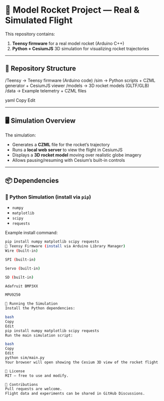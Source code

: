 # 🚀 Model Rocket Project — Real & Simulated Flight

This repository contains:

1. **Teensy firmware** for a real model rocket (Arduino C++)  
2. **Python + CesiumJS** 3D simulation for visualizing rocket trajectories  

---

## 📂 Repository Structure

/Teensy → Teensy firmware (Arduino code)
/sim → Python scripts + CZML generator + CesiumJS viewer
/models → 3D rocket models (GLTF/GLB)
/data → Example telemetry + CZML files

yaml
Copy
Edit

---

## 🖥 Simulation Overview

The simulation:

- Generates a **CZML** file for the rocket’s trajectory  
- Runs a **local web server** to view the flight in CesiumJS  
- Displays a **3D rocket model** moving over realistic globe imagery  
- Allows pausing/resuming with Cesium’s built-in controls  

---

## 📦 Dependencies

### 🐍 Python Simulation (install via `pip`)
- `numpy`
- `matplotlib`
- `scipy`
- `requests`

Example install command:
```bash
pip install numpy matplotlib scipy requests
🔌 Teensy Firmware (install via Arduino Library Manager)
Wire (built-in)

SPI (built-in)

Servo (built-in)

SD (built-in)

Adafruit BMP3XX

MPU9250

🚀 Running the Simulation
Install the Python dependencies:

bash
Copy
Edit
pip install numpy matplotlib scipy requests
Run the main simulation script:

bash
Copy
Edit
python sim/main.py
Your browser will open showing the Cesium 3D view of the rocket flight.

📜 License
MIT — free to use and modify.

🤝 Contributions
Pull requests are welcome.
Flight data and experiments can be shared in GitHub Discussions.
